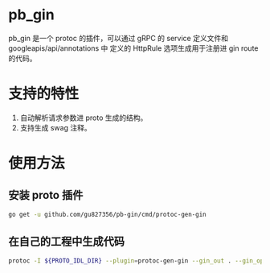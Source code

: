 # pb_gin
pb_gin 是一个 protoc 的插件，可以通过 gRPC 的 service 定义文件和 googleapis/api/annotations 中
定义的 HttpRule 选项生成用于注册进 gin route 的代码。  
# 支持的特性
1. 自动解析请求参数进 proto 生成的结构。
2. 支持生成 swag 注释。
# 使用方法
## 安装 proto 插件
```bash
go get -u github.com/gu827356/pb-gin/cmd/protoc-gen-gin
```

## 在自己的工程中生成代码
```bash
protoc -I ${PROTO_IDL_DIR} --plugin=protoc-gen-gin --gin_out . --gin_opt=module=${YOUR_MODULE} xxxx.proto
```